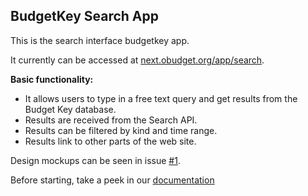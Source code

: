 ## BudgetKey Search App

This is the search interface budgetkey app.

It currently can be accessed at [next.obudget.org/app/search](next.obudget.org/app/search).

**Basic functionality:**

- It allows users to type in a free text query and get results from the Budget Key database.
- Results are received from the Search API.
- Results can be filtered by kind and time range.
- Results link to other parts of the web site.

Design mockups can be seen in issue [#1](https://github.com/OpenBudget/budgetkey-app-search/issues/1).

Before starting, take a peek in our [documentation](https://github.com/OpenBudget/BudgetKey/blob/master/README.md)